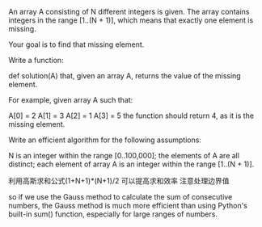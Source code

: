 An array A consisting of N different integers is given. The array contains integers in the range [1..(N + 1)], which means that exactly one element is missing.

Your goal is to find that missing element.

Write a function:

def solution(A)
that, given an array A, returns the value of the missing element.

For example, given array A such that:

A[0] = 2
A[1] = 3
A[2] = 1
A[3] = 5
the function should return 4, as it is the missing element.

Write an efficient algorithm for the following assumptions:

N is an integer within the range [0..100,000];
the elements of A are all distinct;
each element of array A is an integer within the range [1..(N + 1)].

利用高斯求和公式(1+N+1)\*(N+1)/2 可以提高求和效率
注意处理边界值

so if we use the Gauss method to calculate the sum of consecutive numbers, the Gauss method is much more efficient than using Python's built-in sum() function, especially for large ranges of numbers.
